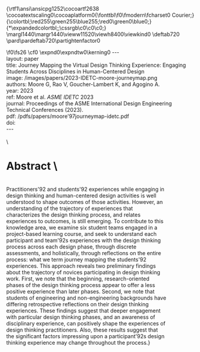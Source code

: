 {\rtf1\ansi\ansicpg1252\cocoartf2638
\cocoatextscaling0\cocoaplatform0{\fonttbl\f0\fmodern\fcharset0 Courier;}
{\colortbl;\red255\green255\blue255;\red0\green0\blue0;}
{\*\expandedcolortbl;;\cssrgb\c0\c0\c0;}
\margl1440\margr1440\vieww11520\viewh8400\viewkind0
\deftab720
\pard\pardeftab720\partightenfactor0

\f0\fs26 \cf0 \expnd0\expndtw0\kerning0
---\
layout: paper\
title: Journey Mapping the Virtual Design Thinking Experience: Engaging Students Across Disciplines in Human-Centered Design\
image: /images/papers/2023-IDETC-moore-journeymap.png\
authors: Moore G, Rao V, Goucher-Lambert K, and Agogino A.\
year: 2023\
ref: Moore et al. <i>ASME IDETC</i> 2023\
journal: Proceedings of the ASME International Design Engineering Technical Conferences (2023).\
pdf: /pdfs/papers/moore\'97journeymap-idetc.pdf\
doi: \
---\
		\
\
# Abstract	\
\
Practitioners\'92 and students\'92 experiences while engaging in\
design thinking and human-centered design activities is well\
understood to shape outcomes of those activities. However, an\
understanding of the trajectory of experiences that\
characterizes the design thinking process, and relates\
experiences to outcomes, is still emerging. To contribute to this\
knowledge area, we examine six student teams engaged in a\
project-based learning course, and seek to understand each\
participant and team\'92s experiences with the design thinking\
process across each design phase, through discrete\
assessments, and holistically, through reflections on the entire\
process: what we term journey mapping the students\'92\
experiences. This approach reveals two preliminary findings\
about the trajectory of novices participating in design thinking\
work. First, we note that the beginning, research-oriented\
phases of the design thinking process appear to offer a less\
positive experience than later phases. Second, we note that\
students of engineering and non-engineering backgrounds have\
differing retrospective reflections on their design thinking\
experiences. These findings suggest that deeper engagement\
with particular design thinking phases, and an awareness of\
disciplinary experience, can positively shape the experiences of\
design thinking practitioners. Also, these results suggest that\
the significant factors impressing upon a participant\'92s design\
thinking experience may change throughout the process.}
